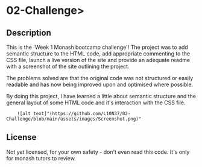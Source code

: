 
# 02-Challenge>

## Description

This is the 'Week 1 Monash bootcamp challenge'!
The project was to add semantic structure to the HTML code, add appropriate commenting to the
CSS file, launch a live version of the site and provide an adequate readme with a screenshot of the site outlining the project.

The problems solved are that the original code was not structured or easily readable and has 
now being improved upon and optimised where possible.

By doing this project, I have learned a little about semantic structure and the general layout
of some HTML code and it's interaction with the CSS file.



        ![alt text]"(https://github.com/L10N37/02-Challenge/blob/main/assets/images/Screenshot.png)"
   
## License

Not yet licensed, for your own safety - don't even read this code. It's only for monash tutors to review.